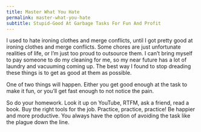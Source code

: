 ```yaml
---
title: Master What You Hate
permalink: master-what-you-hate
subtitle: Stupid-Good At Garbage Tasks For Fun And Profit
---
```


I used to hate ironing clothes and merge conflicts, until I got pretty good at ironing clothes and merge conflicts. Some chores are just unfortunate realities of life, or I’m just too proud to outsource them. I can’t bring myself to pay someone to do my cleaning for me, so my near future has a lot of laundry and vacuuming coming up. The best way I found to stop dreading these things is to get as good at them as possible.

One of two things will happen. Either you get good enough at the task to make it fun, or you’ll get fast enough to not notice the pain.

So do your homework. Look it up on YouTube, RTFM, ask a friend, read a book. Buy the right tools for the job. Practice, practice, practice! Be happier and more productive. You always have the option of avoiding the task like the plague down the line.
